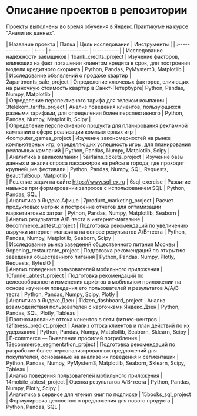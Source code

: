 # Описание проектов в репозитории
Проекты выполнены во время обучения в Яндекс.Практикуме на курсе "Аналитик данных".

| Название проекта | Папка | Цель исследования | Инструменты | 
| :--------------- | :-- - | :---------------- | :---------- | 
| Исследование надёжности заёмщиков | 1bank_credits_project | Изучение факторов, влияющих на факт погашения клиентом кредита в срок, для построения модели кредитного скоринга | Python, Pandas, PyMystem3, Matplotlib |   
| Исследование объявлений о продаже квартир | 2apartments_sale_project | Определение ключевых факторов, влияющих на рыночную стоимость квартир в Санкт-Петербурге| Python, Pandas, Numpy, Matplotlib |   
| Определение перспективного тарифа для телеком компании | 3telekom_tariffs_project | Анализ поведения клиентов, пользующихся разными тарифами, для определения более перспективного | Python, Pandas, Numpy, Matplotlib, Scipy |    
| Определение перспективного продукта для планирования рекламной кампании в сфере реализации компьютерных игр | 4computer_games_project | Изучение закономерностей на рынке компьютерных игр, определяющих успешность игры, для планирования рекламных кампаний | Python, Pandas, Numpy, Matplotlib, Scipy |   
| Аналитика в авиакомпании | 5airlains_tickets_project | Изучение базы данных и анализ спроса пассажиров на рейсы в города, где проходят крупнейшие фестивали | Python, Pandas, Numpy, SQL, Requests, BeautifulSoup, Matplotlib |   
| Решение задач на сайте  https://www.sql-ex.ru | 6sql_exercise | Развитие навыков при формировании запросов с использованием SQL | Python, Pandas, SQL |   
| Аналитика в Яндекс.Афише | 7product_marketing_project | Расчет продуктовых метрик и построение отчетов для оптимизации маркетинговых затрат | Python, Pandas, Numpy, Matplotlib, Seaborn |   
| Анализ результатов A/B-теста в интернет-магазине | 8ecommerce_abtest_project | Подготовка рекомендаций по увеличению выручки интернет-магазина на основе результатов A/B-теста | Python, Pandas, Numpy, Matplotlib, Seaborn, Scipy |     
| Исследование рынка заведений общественного питания Москвы | 9opening_restaurante_project | Подготовка рекомендаций по открытию заведения общественного питания | Python, Pandas, Numpy, Plotly, Requests, BytesIO |        
| Анализ поведения пользователей мобильного приложения | 10funnel_abtest_project | Подготовка рекомендаций по целесообразности изменения шрифтов в мобильном приложении на основе изучения поведения его пользователей и результатов А/A/B-теста | Python, Pandas, Numpy, Scipy, Plotly |       
| Аналитика в Яндекс.Дзен | 11dzen_dashboard_project | Анализ взаимодействия пользователей с карточками Яндекс.Дзен | Python, Pandas, SQL,  Plotly, Tableau |       
| Прогнозирование оттока клиентов в сети фитнес-центров | 12fitness_predict_project | Анализ оттока клиентов и план действий по их удержанию | Python, Pandas, Numpy, Matplotlib, Seaborn, Sklearn, Scipy |     
| E-commerce — Выявление профилей потребления | 13ecommerce_segmentation_project | Подготовка рекомендаций по разработке более персонализированных предложений для покупателей, основанные на анализе их поведения и сегментации | Python, Pandas, Numpy, PyMystem3, Matplotlib, Seaborn, Sklearn, Scipy, Tableau |     
| Анализ поведения пользователей мобильного приложения | 14mobile_abtest_project | Оценка результатов A/B-теста | Python, Pandas, Numpy,  Plotly, Scipy |      
| Аналитика в сервисе для чтения книг по подписке | 15books_sql_project | Формулировка ценностного предложения для нового продукта | Python, Pandas, SQL | 